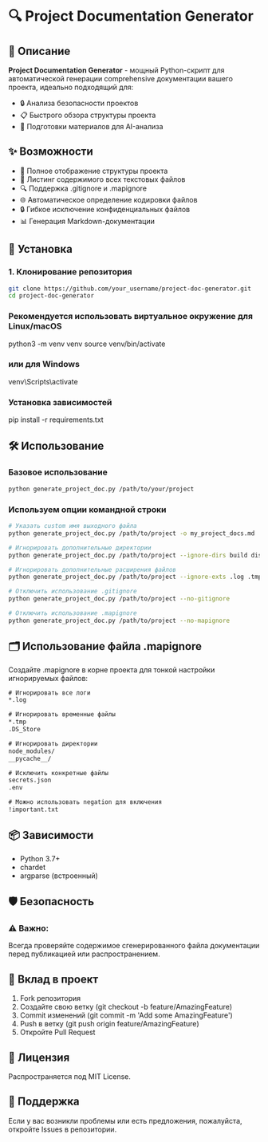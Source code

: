 # 🔍 Project Documentation Generator

## 📝 Описание

**Project Documentation Generator** - мощный Python-скрипт для автоматической генерации comprehensive документации вашего проекта, идеально подходящий для:

- 🔒 Анализа безопасности проектов
- 📋 Быстрого обзора структуры проекта
- 🤖 Подготовки материалов для AI-анализа

## ✨ Возможности

- 🌳 Полное отображение структуры проекта
- 📄 Листинг содержимого всех текстовых файлов
- 🔍 Поддержка .gitignore и .mapignore
- 🌐 Автоматическое определение кодировки файлов
- 🔒 Гибкое исключение конфиденциальных файлов
- 📊 Генерация Markdown-документации

## 🚀 Установка

### 1. Клонирование репозитория

```bash
git clone https://github.com/your_username/project-doc-generator.git
cd project-doc-generator
```

### Рекомендуется использовать виртуальное окружение для Linux/macOS
python3 -m venv venv
source venv/bin/activate  
### или для Windows
venv\Scripts\activate  

### Установка зависимостей
pip install -r requirements.txt

## 🛠️ Использование

### Базовое использование

```bash
python generate_project_doc.py /path/to/your/project
```

### Используем опции командной строки

```bash
# Указать custom имя выходного файла
python generate_project_doc.py /path/to/project -o my_project_docs.md

# Игнорировать дополнительные директории
python generate_project_doc.py /path/to/project --ignore-dirs build dist

# Игнорировать дополнительные расширения файлов
python generate_project_doc.py /path/to/project --ignore-exts .log .tmp

# Отключить использование .gitignore
python generate_project_doc.py /path/to/project --no-gitignore

# Отключить использование .mapignore
python generate_project_doc.py /path/to/project --no-mapignore
```

## 🗂️ Использование файла .mapignore

Создайте .mapignore в корне проекта для тонкой настройки игнорируемых файлов:

```txt
# Игнорировать все логи
*.log

# Игнорировать временные файлы
*.tmp
.DS_Store

# Игнорировать директории
node_modules/
__pycache__/

# Исключить конкретные файлы
secrets.json
.env

# Можно использовать negation для включения
!important.txt
```

## 📦 Зависимости

- Python 3.7+
- chardet
- argparse (встроенный)

## 🛡️ Безопасность

### ⚠️ Важно:

Всегда проверяйте содержимое сгенерированного файла документации перед публикацией или распространением.


## 🤝 Вклад в проект
1. Fork репозитория
2. Создайте свою ветку (git checkout -b feature/AmazingFeature)
3. Commit изменений (git commit -m 'Add some AmazingFeature')
4. Push в ветку (git push origin feature/AmazingFeature)
5. Откройте Pull Request

## 📄 Лицензия
Распространяется под MIT License.

## 🌟 Поддержка
Если у вас возникли проблемы или есть предложения, пожалуйста, откройте Issues в репозитории.

